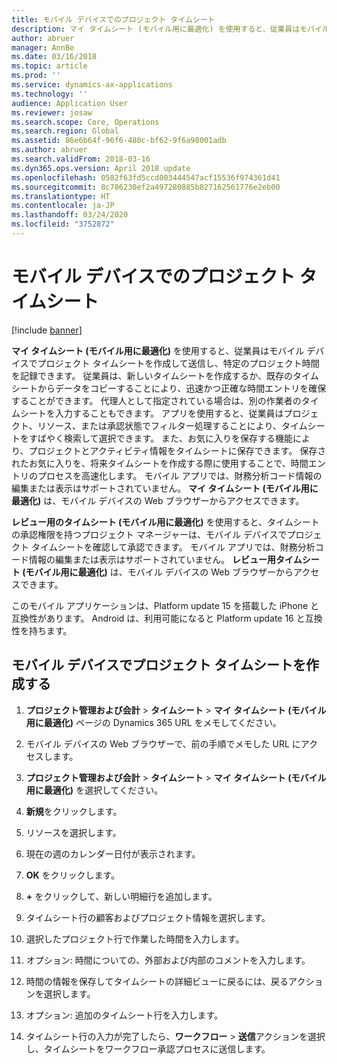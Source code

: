 ```yaml
---
title: モバイル デバイスでのプロジェクト タイムシート
description: マイ タイムシート (モバイル用に最適化) を使用すると、従業員はモバイル デバイスでプロジェクト タイムシートを作成して送信し、特定のプロジェクト時間を記録できます。
author: abruer
manager: AnnBe
ms.date: 03/16/2018
ms.topic: article
ms.prod: ''
ms.service: dynamics-ax-applications
ms.technology: ''
audience: Application User
ms.reviewer: josaw
ms.search.scope: Core, Operations
ms.search.region: Global
ms.assetid: 86e6b64f-96f6-480c-bf62-9f6a98001adb
ms.author: abruer
ms.search.validFrom: 2018-03-16
ms.dyn365.ops.version: April 2018 update
ms.openlocfilehash: 0582f63fd5ccd003444547acf15536f974361d41
ms.sourcegitcommit: 8c786230ef2a497280885b827162561776e2eb00
ms.translationtype: HT
ms.contentlocale: ja-JP
ms.lasthandoff: 03/24/2020
ms.locfileid: "3752872"
---
```

# <a name="project-timesheets-on-a-mobile-device"></a>モバイル デバイスでのプロジェクト タイムシート

[!include [banner](../includes/banner.md)]

**マイ タイムシート (モバイル用に最適化)** を使用すると、従業員はモバイル デバイスでプロジェクト タイムシートを作成して送信し、特定のプロジェクト時間を記録できます。 従業員は、新しいタイムシートを作成するか、既存のタイムシートからデータをコピーすることにより、迅速かつ正確な時間エントリを確保することができます。 代理人として指定されている場合は、別の作業者のタイムシートを入力することもできます。 アプリを使用すると、従業員はプロジェクト、リソース、または承認状態でフィルター処理することにより、タイムシートをすばやく検索して選択できます。 また、お気に入りを保存する機能により、プロジェクトとアクティビティ情報をタイムシートに保存できます。 保存されたお気に入りを、将来タイムシートを作成する際に使用することで、時間エントリのプロセスを高速化します。 モバイル アプリでは、財務分析コード情報の編集または表示はサポートされていません。 **マイ タイムシート (モバイル用に最適化)** は、モバイル デバイスの Web ブラウザーからアクセスできます。

**レビュー用のタイムシート (モバイル用に最適化)** を使用すると、タイムシートの承認権限を持つプロジェクト マネージャーは、モバイル デバイスでプロジェクト タイムシートを確認して承認できます。 モバイル アプリでは、財務分析コード情報の編集または表示はサポートされていません。 **レビュー用タイムシート (モバイル用に最適化)** は、モバイル デバイスの Web ブラウザーからアクセスできます。

このモバイル アプリケーションは、Platform update 15 を搭載した iPhone と互換性があります。
Android は、利用可能になると Platform update 16 と互換性を持ちます。

## <a name="create-a-project-timesheet-on-your-mobile-device"></a>モバイル デバイスでプロジェクト タイムシートを作成する

1.  **プロジェクト管理および会計** \> **タイムシート** \> **マイ タイムシート (モバイル用に最適化)** ページの Dynamics 365 URL をメモしてください。

2.  モバイル デバイスの Web ブラウザーで、前の手順でメモした URL にアクセスします。
 
3.  **プロジェクト管理および会計** \> **タイムシート** \> **マイ タイムシート (モバイル用に最適化)** を選択してください。

4.  **新規**をクリックします。

5.  リソースを選択します。

6.  現在の週のカレンダー日付が表示されます。

7.  **OK** をクリックします。

8.  **+** をクリックして、新しい明細行を追加します。

9.  タイムシート行の顧客およびプロジェクト情報を選択します。

10. 選択したプロジェクト行で作業した時間を入力します。

11. オプション: 時間についての、外部および内部のコメントを入力します。

12. 時間の情報を保存してタイムシートの詳細ビューに戻るには、戻るアクションを選択します。

13. オプション: 追加のタイムシート行を入力します。

14. タイムシート行の入力が完了したら、**ワークフロー** \> **送信**アクションを選択し、タイムシートをワークフロー承認プロセスに送信します。
